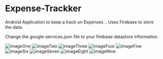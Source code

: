 # Expense-Trackker
Android Application to keep a track on Expenses ..
Uses Firebase to store the data. 

Change the google-services.json file to your firebase datastore information.

![imageOne](./Screenshots/1.jpeg)
![imageTwo](./Screenshots/2.jpeg)
![imageThree](./Screenshots/3.jpeg)
![imageFour](./Screenshots/4.jpeg)
![imageFive](./Screenshots/5.jpeg)
![imageSix](./Screenshots/6.jpeg)
![imageSeven](./Screenshots/7.jpeg)
![imageEight](./Screenshots/8.jpeg)
![imageNine](./Screenshots/9.jpeg)
